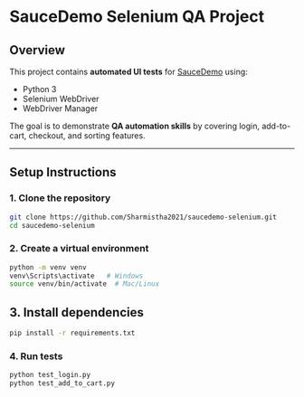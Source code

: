 # SauceDemo Selenium QA Project

## Overview
This project contains **automated UI tests** for [SauceDemo](https://www.saucedemo.com/) using:
- Python 3
- Selenium WebDriver
- WebDriver Manager

The goal is to demonstrate **QA automation skills** by covering login, add-to-cart, checkout, and sorting features.

---

## Setup Instructions
### 1. Clone the repository
```bash
git clone https://github.com/Sharmistha2021/saucedemo-selenium.git
cd saucedemo-selenium
```
### 2. Create a virtual environment
```bash
python -m venv venv
venv\Scripts\activate   # Windows
source venv/bin/activate  # Mac/Linux
```
## 3. Install dependencies
```bash
pip install -r requirements.txt
```
### 4. Run tests
```bash
python test_login.py
python test_add_to_cart.py
```


